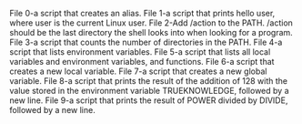 File 0-a script that creates an alias.
File 1-a script that prints hello user, where user is the current Linux user.
File 2-Add /action to the PATH. /action should be the last directory the shell looks into when looking for a program.
File 3-a script that counts the number of directories in the PATH.
File 4-a script that lists environment variables.
File 5-a script that lists all local variables and environment variables, and functions.
File 6-a script that creates a new local variable.
File 7-a script that creates a new global variable.
File 8-a script that prints the result of the addition of 128 with the value stored in the environment variable TRUEKNOWLEDGE, followed by a new line.
File 9-a script that prints the result of POWER divided by DIVIDE, followed by a new line.

